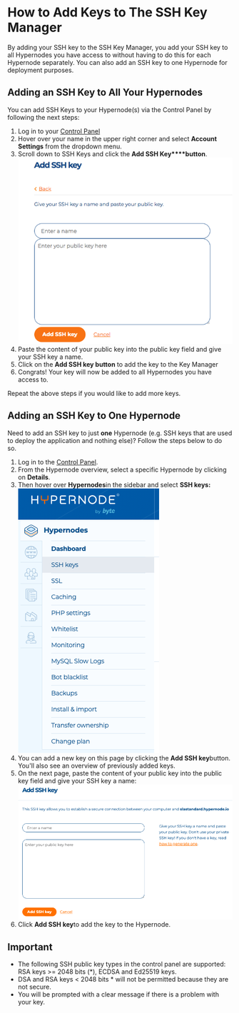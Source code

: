 <!-- source: https://support.hypernode.com/en/services/control-panel/how-to-add-keys-to-the-ssh-keymanager/ -->

# How to Add Keys to The SSH Key Manager

By adding your SSH key to the SSH Key Manager, you add your SSH key to all Hypernodes you have access to without having to do this for each Hypernode separately. You can also add an SSH key to one Hypernode for deployment purposes.

## Adding an SSH Key to All Your Hypernodes

You can add SSH Keys to your Hypernode(s) via the Control Panel by following the next steps:

1. Log in to your [Control Panel](https://my.hypernode.com/)
1. Hover over your name in the upper right corner and select **Account Settings** from the dropdown menu.
1. Scroll down to SSH Keys and click the **Add SSH Key\*\*\*\*button**.![](_res/_AA9GuS_iIxqyGZzhz3HXsnyjfJbK6OgCg.png)
1. Paste the content of your public key into the public key field and give your SSH key a name.
1. Click on the **Add SSH key button** to add the key to the Key Manager
1. Congrats! Your key will now be added to all Hypernodes you have access to.

Repeat the above steps if you would like to add more keys.

## Adding an SSH Key to One Hypernode

Need to add an SSH key to just **one** Hypernode (e.g. SSH keys that are used to deploy the application and nothing else)? Follow the steps below to do so.

1. Log in to the [Control Panel](http://my.hypernode.com/).
1. From the Hypernode overview, select a specific Hypernode by clicking on **Details**.
1. Then hover over **Hypernodes**in the sidebar and select **SSH keys:**![](_res/QokjVal8JXaXKRi31vF2NfDHx2vQBwGqIg.png)
1. You can add a new key on this page by clicking the **Add SSH key**button. You'll also see an overview of previously added keys.
1. On the next page, paste the content of your public key into the public key field and give your SSH key a name:
   ![](_res/EI02jBqtNAQAUR9_lf5Lh0NvNM6vjm2nSQ.png)
1. Click **Add SSH key**to add the key to the Hypernode.

## Important

- The following SSH public key types in the control panel are supported: RSA keys >= 2048 bits (\*), ECDSA and Ed25519 keys.
- DSA and RSA keys \< 2048 bits * will not be permitted because they are not secure.
- You will be prompted with a clear message if there is a problem with your key.
